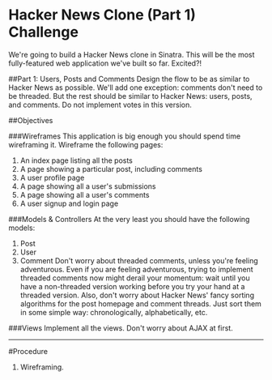 # Hacker News Clone (Part 1) Challenge

We're going to build a Hacker News clone in Sinatra. This will be the most fully-featured web application
we've built so far. Excited?!

##Part 1: Users, Posts and Comments
Design the flow to be as similar to Hacker News as possible. We'll add one exception: comments don't need
to be threaded. But the rest should be similar to Hacker News: users, posts, and comments. Do not
implement votes in this version.

##Objectives

###Wireframes
This application is big enough you should spend time wireframing it. Wireframe the following pages:
1. An index page listing all the posts
2. A page showing a particular post, including comments
3. A user profile page
4. A page showing all a user's submissions
5. A page showing all a user's comments
6. A user signup and login page

###Models & Controllers
At the very least you should have the following models:
1. Post
2. User
3. Comment
Don't worry about threaded comments, unless you're feeling adventurous. Even if you are feeling
adventurous, trying to implement threaded comments now might derail your momentum: wait until you
have a non-threaded version working before you try your hand at a threaded version.
Also, don't worry about Hacker News' fancy sorting algorithms for the post homepage and comment
threads. Just sort them in some simple way: chronologically, alphabetically, etc.

###Views
Implement all the views. Don't worry about AJAX at first.

-------------

#Procedure

1. Wireframing.
